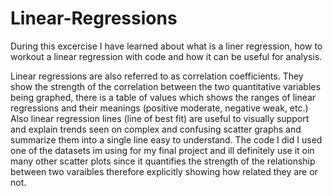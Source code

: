 # Linear-Regressions

During this excercise I have learned about what is a liner regression, how to workout a linear regression with code and how it can be useful for analysis.

Linear regressions are also referred to as correlation coefficients. They show the strength of the correlation between the two quantitative variables being graphed, there is a table of values which shows the ranges of linear regressions and their meanings (positive moderate, negative weak, etc.) 
Also linear regression lines (line of best fit) are useful to visually support and explain trends seen on complex and confusing scatter graphs and summarize them into a single line easy to understand.
The code I did I used one of the datasets im using for my final project and ill definitely use it oin many other scatter plots since it quantifies the strength of the relationship between two varaibles therefore explicitly showing how related they are or not. 

